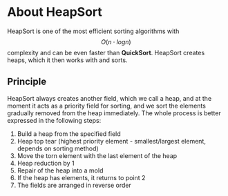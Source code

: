 # About HeapSort

HeapSort is one of the most efficient sorting algorithms with $$ O(n \cdot log n) $$ complexity and can be even faster than **QuickSort**.
HeapSort creates heaps, which it then works with and sorts.

## Principle

HeapSort always creates another field, which we call a heap, and at the moment it acts as a priority field for sorting, and we sort the elements gradually removed from the heap immediately.
The whole process is better expressed in the following steps:

1. Build a heap from the specified field
2. Heap top tear (highest priority element - smallest/largest element, depends on sorting method)
3. Move the torn element with the last element of the heap
4. Heap reduction by 1
5. Repair of the heap into a mold
6. If the heap has elements, it returns to point 2
7. The fields are arranged in reverse order